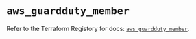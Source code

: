 # `aws_guardduty_member`

Refer to the Terraform Registory for docs: [`aws_guardduty_member`](https://registry.terraform.io/providers/hashicorp/aws/4.66.1/docs/resources/guardduty_member).
